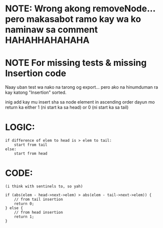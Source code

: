 # **NOTE: Wrong akong removeNode... pero makasabot ramo kay wa ko naminaw sa comment HAHAHHAHAHAHA**

# NOTE For missing tests & missing Insertion code
Naay uban test wa nako na tarong og export... pero ako na hinumduman ra kay katong "Insertion" sorted.

inig add kay mu insert sha sa node element in ascending order dayun mo return ka either 1 (ni start ka sa head) or 0 (ni start ka sa tail)


# LOGIC:
    if difference of elem to head is > elem to tail:
        start from tail
    else:
        start from head



# CODE:
    (i think with sentinels to, so yah)

    if (abs(elem - head->next->elem) > abs(elem - tail->next->elem)) {
        // from tail insertion
        return 0;
    } else {
        // from head insertion
        return 1;
    }
